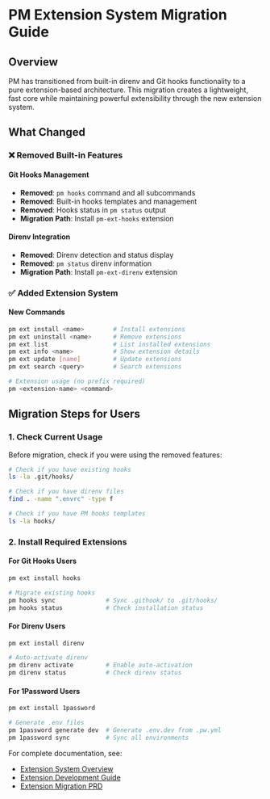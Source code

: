 # PM Extension System Migration Guide

## Overview

PM has transitioned from built-in direnv and Git hooks functionality to a pure extension-based architecture. This migration creates a lightweight, fast core while maintaining powerful extensibility through the new extension system.

## What Changed

### ❌ Removed Built-in Features

#### Git Hooks Management
- **Removed**: `pm hooks` command and all subcommands
- **Removed**: Built-in hooks templates and management
- **Removed**: Hooks status in `pm status` output
- **Migration Path**: Install `pm-ext-hooks` extension

#### Direnv Integration  
- **Removed**: Direnv detection and status display
- **Removed**: `pm status` direnv information
- **Migration Path**: Install `pm-ext-direnv` extension

### ✅ Added Extension System

#### New Commands
```bash
pm ext install <name>        # Install extensions
pm ext uninstall <name>      # Remove extensions  
pm ext list                  # List installed extensions
pm ext info <name>           # Show extension details
pm ext update [name]         # Update extensions
pm ext search <query>        # Search extensions

# Extension usage (no prefix required)
pm <extension-name> <command>
```

## Migration Steps for Users

### 1. Check Current Usage

Before migration, check if you were using the removed features:

```bash
# Check if you have existing hooks
ls -la .git/hooks/

# Check if you have direnv files  
find . -name ".envrc" -type f

# Check if you have PM hooks templates
ls -la hooks/
```

### 2. Install Required Extensions

#### For Git Hooks Users
```bash
pm ext install hooks

# Migrate existing hooks
pm hooks sync              # Sync .githook/ to .git/hooks/
pm hooks status            # Check installation status
```

#### For Direnv Users  
```bash
pm ext install direnv

# Auto-activate direnv
pm direnv activate         # Enable auto-activation
pm direnv status           # Check direnv status
```

#### For 1Password Users
```bash
pm ext install 1password

# Generate .env files
pm 1password generate dev  # Generate .env.dev from .pw.yml
pm 1password sync          # Sync all environments
```

For complete documentation, see:
- [Extension System Overview](EXTENSION_SYSTEM.md)
- [Extension Development Guide](EXTENSION_DEVELOPMENT_GUIDE.md)
- [Extension Migration PRD](EXTENSION_MIGRATION_PRD.md)